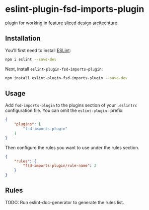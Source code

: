 # eslint-plugin-fsd-imports-plugin

plugin for working in feature sliced design arcitechture

## Installation

You'll first need to install [ESLint](https://eslint.org/):

```sh
npm i eslint --save-dev
```

Next, install `eslint-plugin-fsd-imports-plugin`:

```sh
npm install eslint-plugin-fsd-imports-plugin --save-dev
```

## Usage

Add `fsd-imports-plugin` to the plugins section of your `.eslintrc` configuration file. You can omit the `eslint-plugin-` prefix:

```json
{
    "plugins": [
        "fsd-imports-plugin"
    ]
}
```


Then configure the rules you want to use under the rules section.

```json
{
    "rules": {
        "fsd-imports-plugin/rule-name": 2
    }
}
```

## Rules

<!-- begin auto-generated rules list -->
TODO: Run eslint-doc-generator to generate the rules list.
<!-- end auto-generated rules list -->


